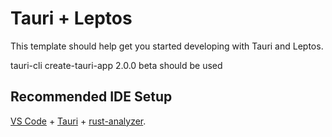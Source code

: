 # Tauri + Leptos

This template should help get you started developing with Tauri and Leptos.

tauri-cli create-tauri-app 2.0.0 beta should be used

## Recommended IDE Setup

[VS Code](https://code.visualstudio.com/) + [Tauri](https://marketplace.visualstudio.com/items?itemName=tauri-apps.tauri-vscode) + [rust-analyzer](https://marketplace.visualstudio.com/items?itemName=rust-lang.rust-analyzer).
